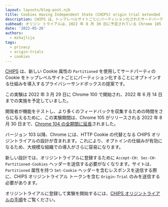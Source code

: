 ```yaml
---
layout: layouts/blog-post.njk
title: Cookies Having Independent State (CHIPS) origin trial extended
description: CHIPS は、トップレベルサイトごとにパーティション化されたサードパーティ Cookie の使用にオプトインする仕組みを導入するプライバシーサンドボックスの提案です。Chrome 100 で開始されたオリジントライアルは、2022 年 8 月 30 日に予定されている Chrome 105 のリリースまで利用できるようになりました。
subhead: オリジン トライアルは、2022 年 8 月 30 日に予定されている Chrome 105 のリリースまで利用できるようになりました。
date: '2022-05-26'
authors:
  - mihajlija
tags:
  - privacy
  - origin-trials
  - cookies
---
```


[CHIPS](/docs/privacy-sandbox/chips/) は、新しい Cookie 属性の `Partitioned` を使用してサードパーティの Cookie をトップレベルサイトごとにパーティション化することにオプトインする仕組みを導入するプライバシーサンドボックスの提案です。

この実験は 2022 年 3 月 29 日に Chrome 100 で開始され、2022 年 6 月 14 日までの実施を予定していました。

開発者が機能をテストし、より多くのフィードバックを収集するための時間をさらに与えるために、この実験期間は、Chrome 105 がリリースされる 2022 年 8 月 30 日まで、[Chrome 104 の全期間に延長](https://groups.google.com/a/chromium.org/g/blink-dev/c/kZRtetS8jsY)されました。

バージョン 103 以降、Chrome には、HTTP Cookie の代替となる CHIPS オリジントライアルの設計が含まれます。これにより、オプトインの仕組みが有効になるため、大規模な組織での導入がさらに容易になります。

新しい設計では、オリジントライアルに登録するために `Accept-CH: Sec-CH-Partitioned-Cookies` ヘッダーを送信する必要がなくなります。サイトは、`Partitioned` 属性を持つ `Set-Cookie` ヘッダーを含むレスポンスを送信する際に、CHIPS オリジントライアル トークンを含む `Origin-Trial` のみを送信する必要があります。

オリジントライアルに登録して実験を開始するには、[CHIPS オリジントライアルの手順](/blog/chips-origin-trial/)をご覧ください。
